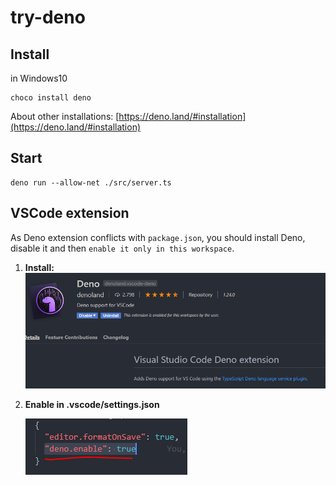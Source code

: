 # try-deno

## Install

in Windows10

```shell
choco install deno
```

About other installations: [https://deno.land/#installation](https://deno.land/#installation)

## Start

```shell
deno run --allow-net ./src/server.ts
```

## VSCode extension

As Deno extension conflicts with `package.json`, you should install Deno, disable it and then `enable it only in this workspace`.

1. **Install:**
   ![vscode_deno_extension.png](./vscode_deno_extension.png)
1. **Enable in .vscode/settings.json**

   ![enable_settings.png](./enable_settings.png)
